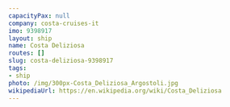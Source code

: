 ```yaml
---
capacityPax: null
company: costa-cruises-it
imo: 9398917
layout: ship
name: Costa Deliziosa
routes: []
slug: costa-deliziosa-9398917
tags:
- ship
photo: /img/300px-Costa_Deliziosa_Argostoli.jpg
wikipediaUrl: https://en.wikipedia.org/wiki/Costa_Deliziosa
---
```

